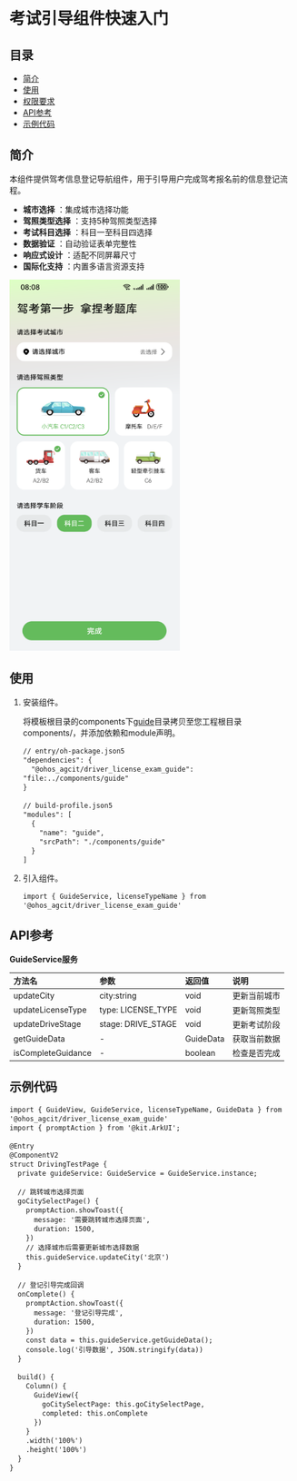 # 考试引导组件快速入门

## 目录

- [简介](#简介)
- [使用](#使用)
- [权限要求](#权限要求)
- [API参考](#API参考)
- [示例代码](#示例代码)

## 简介

本组件提供驾考信息登记导航组件，用于引导用户完成驾考报名前的信息登记流程。
* **城市选择** ：集成城市选择功能
* **驾照类型选择** ：支持5种驾照类型选择
* **考试科目选择** ：科目一至科目四选择
* **数据验证** ：自动验证表单完整性
* **响应式设计** ：适配不同屏幕尺寸
* **国际化支持** ：内置多语言资源支持

<img src="screenshots/guide.jpg" width="300">


## 使用

1. 安装组件。

   将模板根目录的components下[guide](../guide)目录拷贝至您工程根目录components/，并添加依赖和module声明。

    ```
    // entry/oh-package.json5
    "dependencies": {
      "@ohos_agcit/driver_license_exam_guide": "file:../components/guide"
    }

    // build-profile.json5
    "modules": [
      {
        "name": "guide",
        "srcPath": "./components/guide"
      }
    ]
    ```

2. 引入组件。

    ```
    import { GuideService, licenseTypeName } from '@ohos_agcit/driver_license_exam_guide'
    ```




## API参考

**GuideService服务**

| 方法名                | 参数                 | 返回值       | 说明     |
|:-------------------|:-------------------|:----------|:-------|
| updateCity         | city:string        | void      | 更新当前城市 |
| updateLicenseType  | type: LICENSE_TYPE | void      | 更新驾照类型 |
| updateDriveStage   | stage: DRIVE_STAGE | void      | 更新考试阶段 |
| getGuideData       | -                  | GuideData | 获取当前数据 |
| isCompleteGuidance | -                  | boolean   | 检查是否完成 |


## 示例代码

```
import { GuideView, GuideService, licenseTypeName, GuideData } from '@ohos_agcit/driver_license_exam_guide'
import { promptAction } from '@kit.ArkUI';

@Entry
@ComponentV2
struct DrivingTestPage {
  private guideService: GuideService = GuideService.instance;  
  
  // 跳转城市选择页面
  goCitySelectPage() {    
    promptAction.showToast({
      message: '需要跳转城市选择页面',
      duration: 1500,
    })
    // 选择城市后需要更新城市选择数据
    this.guideService.updateCity('北京')
  }

  // 登记引导完成回调
  onComplete() {
    promptAction.showToast({
      message: '登记引导完成',
      duration: 1500,
    })
    const data = this.guideService.getGuideData();
    console.log('引导数据', JSON.stringify(data))
  }

  build() {
    Column() {
      GuideView({
        goCitySelectPage: this.goCitySelectPage,
        completed: this.onComplete
      })
    }
    .width('100%')
    .height('100%')
  }
}
```